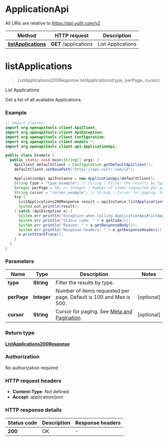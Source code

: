 # ApplicationApi

All URIs are relative to *https://api.vultr.com/v2*

| Method | HTTP request | Description |
|------------- | ------------- | -------------|
| [**listApplications**](ApplicationApi.md#listApplications) | **GET** /applications | List Applications |


<a id="listApplications"></a>
# **listApplications**
> ListApplications200Response listApplications(type, perPage, cursor)

List Applications

Get a list of all available Applications.

### Example
```java
// Import classes:
import org.openapitools.client.ApiClient;
import org.openapitools.client.ApiException;
import org.openapitools.client.Configuration;
import org.openapitools.client.models.*;
import org.openapitools.client.api.ApplicationApi;

public class Example {
  public static void main(String[] args) {
    ApiClient defaultClient = Configuration.getDefaultApiClient();
    defaultClient.setBasePath("https://api.vultr.com/v2");

    ApplicationApi apiInstance = new ApplicationApi(defaultClient);
    String type = "type_example"; // String | Filter the results by type.  |   | Type | Description | | - | ------ | ------------- | |   | all | All available application types | |   | marketplace | Marketplace applications | |   | one-click | Vultr One-Click applications |
    Integer perPage = 56; // Integer | Number of items requested per page. Default is 100 and Max is 500.
    String cursor = "cursor_example"; // String | Cursor for paging. See [Meta and Pagination](#section/Introduction/Meta-and-Pagination).
    try {
      ListApplications200Response result = apiInstance.listApplications(type, perPage, cursor);
      System.out.println(result);
    } catch (ApiException e) {
      System.err.println("Exception when calling ApplicationApi#listApplications");
      System.err.println("Status code: " + e.getCode());
      System.err.println("Reason: " + e.getResponseBody());
      System.err.println("Response headers: " + e.getResponseHeaders());
      e.printStackTrace();
    }
  }
}
```

### Parameters

| Name | Type | Description  | Notes |
|------------- | ------------- | ------------- | -------------|
| **type** | **String**| Filter the results by type.  |   | Type | Description | | - | ------ | ------------- | |   | all | All available application types | |   | marketplace | Marketplace applications | |   | one-click | Vultr One-Click applications | | [optional] |
| **perPage** | **Integer**| Number of items requested per page. Default is 100 and Max is 500. | [optional] |
| **cursor** | **String**| Cursor for paging. See [Meta and Pagination](#section/Introduction/Meta-and-Pagination). | [optional] |

### Return type

[**ListApplications200Response**](ListApplications200Response.md)

### Authorization

No authorization required

### HTTP request headers

 - **Content-Type**: Not defined
 - **Accept**: application/json

### HTTP response details
| Status code | Description | Response headers |
|-------------|-------------|------------------|
| **200** | OK |  -  |

